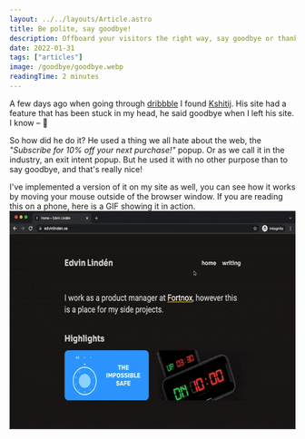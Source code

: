 ```yaml
---
layout: ../../layouts/Article.astro
title: Be polite, say goodbye!
description: Offboard your visitors the right way, say goodbye or thank them for their visit.
date: 2022-01-31
tags: ["articles"]
image: /goodbye/goodbye.webp
readingTime: 2 minutes
---
```


A few days ago when going through <a href="https://dribbble.com/" target="_blank" rel="noopener noreferrer">dribbble</a> I found <a href="https://www.kshitij.ws/" target="_blank" rel="noopener noreferrer">Kshitij</a>. His site had a feature that has been stuck in my head, he said goodbye when I left his site. I know – 🤯

So how did he do it? He used a thing we all hate about the web, the <i>"Subscribe for 10% off your next purchase!"</i> popup. Or as we call it in the industry, an exit intent popup. But he used it with no other purpose than to say goodbye, and that's really nice!

I've implemented a version of it on my site as well, you can see how it works by moving your mouse outside of the browser window. If you are reading this on a phone, here is a GIF showing it in action.
<img src="/images/goodbye/goodbye-preview.gif" width="600" height="385" class="my-8 mx-auto shadow-2lg" alt="GIF showing the goodbye feature on exit intent" />
